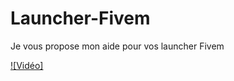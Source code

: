 # Launcher-Fivem
Je vous propose mon aide pour vos launcher Fivem

[![Vidéo]](https://www.youtube.com/watch?v=OKXWPAgnYaE)
